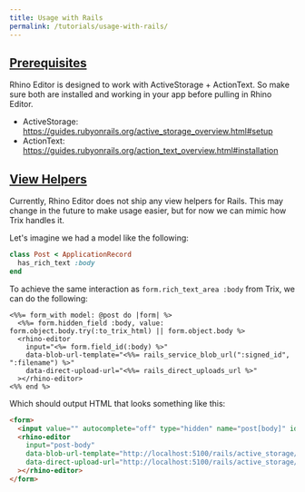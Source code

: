```yaml
---
title: Usage with Rails
permalink: /tutorials/usage-with-rails/
---
```


## [Prerequisites](#prerequisites)

Rhino Editor is designed to work with ActiveStorage + ActionText. So make sure both
are installed and working in your app before pulling in Rhino Editor.

- ActiveStorage: <https://guides.rubyonrails.org/active_storage_overview.html#setup>
- ActionText: <https://guides.rubyonrails.org/action_text_overview.html#installation>

## [View Helpers](#view-helpers)

Currently, Rhino Editor does not ship any view helpers for Rails. This may change in
the future to make usage easier, but for now we can mimic how Trix handles it.

Let's imagine we had a model like the following:

```rb
class Post < ApplicationRecord
  has_rich_text :body
end
```

To achieve the same interaction as `form.rich_text_area :body` from Trix,
we can do the following:

```erb
<%%= form_with model: @post do |form| %>
  <%%= form.hidden_field :body, value: form.object.body.try(:to_trix_html) || form.object.body %>
  <rhino-editor
    input="<%= form.field_id(:body) %>"
    data-blob-url-template="<%%= rails_service_blob_url(":signed_id", ":filename") %>"
    data-direct-upload-url="<%%= rails_direct_uploads_url %>"
  ></rhino-editor>
<%% end %>
```

Which should output HTML that looks something like this:

```html
<form>
  <input value="" autocomplete="off" type="hidden" name="post[body]" id="post_body">
  <rhino-editor
    input="post-body"
    data-blob-url-template="http://localhost:5100/rails/active_storage/blobs/redirect/:signed_id/:filename"
    data-direct-upload-url="http://localhost:5100/rails/active_storage/direct_uploads"
  ></rhino-editor>
</form>
```
